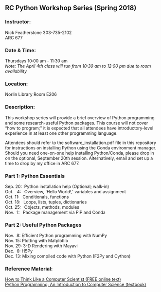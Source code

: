## RC Python Workshop Series (Spring 2018)

### Instructor:
Nick Featherstone 
303-735-2102  
ARC 677

### Date & Time:
Thursdays 10:00 am - 11:30 am  
*Note:  The April 4th class will run from 10:30 am to 12:00 pm due to room availability*

### Location:
Norlin Library Room E206  


### Description:  
This workshop series will provide a brief overview of Python programming and some research-useful Python packages. This course will not cover “how to program;"  it is expected that all attendees have introductory-level experience in at least one other programming language. 

Attendees should refer to the software_installation.pdf file in this repository for instructions on installing Python using the Conda environment manager.  Should you need one-on-one help installing Python/Conda, please drop in on the optional, September 20th session.  Alternatively, email and set up a time to drop by my office in ARC 677.

### Part 1:  Python Essentials
Sep. 20: &nbsp;Python installation help (Optional; walk-in)  
Oct. &nbsp; 4: &ensp;Overview, 'Hello World!,' variables and assignment  
Oct. 11: &ensp;Conditionals, functions  
Oct. 18:  &ensp;Loops, lists, tuples, dictionaries  
Oct. 25:  &ensp;Objects, methods, modules  
Nov. &nbsp;1:  &ensp;Package management via PiP and Conda

### Part 2:  Useful Python Packages 
Nov. &nbsp;8:  Efficient Python programming with NumPy   
Nov. 15:  Plotting with Matplotlib    
Nov. 29:  3-D Rendering with Mayavi  
Dec. &nbsp;6:  H5Py  
Dec. 13:  Mixing compiled code with Python (F2Py and Cython)

### Reference Material:  
[How to Think Like a Computer Scientist (FREE online text)](http://openbookproject.net/thinkcs/python/english3e/)  
[Python Programming: An Introduction to Computer Science (textbook)](http://mcsp.wartburg.edu/zelle/python/)



